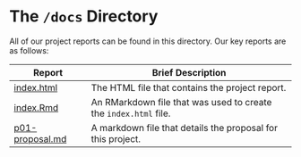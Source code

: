 
# The `/docs` Directory

All of our project reports can be found in this directory. Our key reports are 
as follows: 


|Report | Brief Description|
|---------------| -----------------|
|[index.html](./index.html) | The HTML file that contains the project report.
|[index.Rmd](./index.Rmd) | An RMarkdown file that was used to create the `index.html` file.
|[p01-proposal.md](./p01-proposal.md) | A markdown file that details the proposal for this project.
